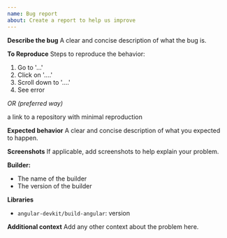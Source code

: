 ```yaml
---
name: Bug report
about: Create a report to help us improve
---
```


**Describe the bug**
A clear and concise description of what the bug is.

**To Reproduce**
Steps to reproduce the behavior:

1. Go to '...'
2. Click on '....'
3. Scroll down to '....'
4. See error

_OR (preferred way)_

a link to a repository with minimal reproduction

**Expected behavior**
A clear and concise description of what you expected to happen.

**Screenshots**
If applicable, add screenshots to help explain your problem.

**Builder:**

- The name of the builder
- The version of the builder

**Libraries**

- `angular-devkit/build-angular`: version

**Additional context**
Add any other context about the problem here.
